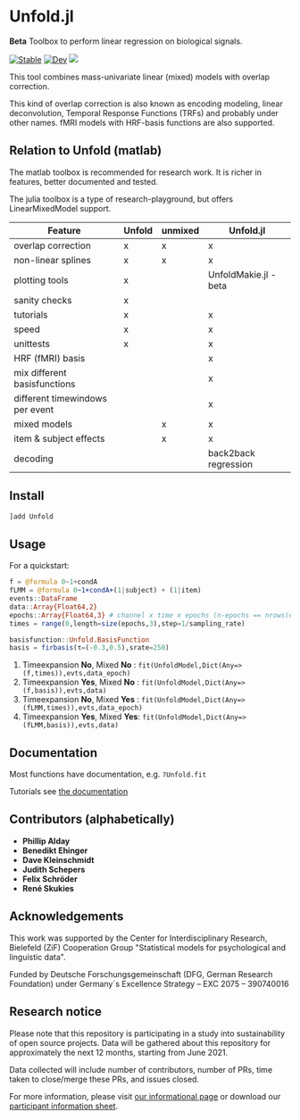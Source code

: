 # Unfold.jl

**Beta** Toolbox to perform linear regression on biological signals. 

[![Stable](https://img.shields.io/badge/docs-stable-blue.svg)](https://unfoldtoolbox.github.io/Unfold.jl/stable)
[![Dev](https://img.shields.io/badge/docs-dev-blue.svg)](https://unfoldtoolbox.github.io/Unfold.jl/dev)
![](https://github.com/unfoldtoolbox/Unfold.jl/workflows/CI/badge.svg)

This tool combines mass-univariate linear (mixed) models with overlap correction.

This kind of overlap correction is also known as encoding modeling, linear deconvolution, Temporal Response Functions (TRFs) and probably under other names. fMRI models with HRF-basis functions are also supported.

## Relation to Unfold (matlab)
The matlab toolbox is recommended for research work. It is richer in features, better documented and tested.

The julia toolbox is a type of research-playground, but offers LinearMixedModel support.


| Feature                 | Unfold | unmixed | Unfold.jl |
|-------------------------|--------|---------|-----------|
| overlap correction      | x      | x       | x         |
| non-linear splines      | x      | x       | x         |
| plotting tools          | x      |         | UnfoldMakie.jl - beta        |
| sanity checks           | x      |         |           |
| tutorials               | x      |         | x       |
| speed                   | x      |         | x         |
| unittests               | x      |         | x         |
| HRF (fMRI) basis        |        |         | x         |
| mix different basisfunctions      |        |         | x         |
| different timewindows per event   |        |         | x         |
| mixed models            |        | x       | x         |
| item & subject effects  |        | x       | x         |
| decoding  |        |        | back2back regression         |

## Install
```julia
]add Unfold
```

## Usage
For a quickstart:

```julia
f = @formula 0~1+condA
fLMM = @formula 0~1+condA+(1|subject) + (1|item)
events::DataFrame
data::Array{Float64,2}
epochs::Array{Float64,3} # channel x time x epochs (n-epochs == nrows(events))
times = range(0,length=size(epochs,3),step=1/sampling_rate)

basisfunction::Unfold.BasisFunction
basis = firbasis(τ=(-0.3,0.5),srate=250)
```


1. Timeexpansion **No**, Mixed **No**  : `fit(UnfoldModel,Dict(Any=>(f,times)),evts,data_epoch)`
1. Timeexpansion **Yes**, Mixed **No** : `fit(UnfoldModel,Dict(Any=>(f,basis)),evts,data)`
1. Timeexpansion **No**, Mixed **Yes** : `fit(UnfoldModel,Dict(Any=>(fLMM,times)),evts,data_epoch)`
1. Timeexpansion **Yes**, Mixed **Yes**: `fit(UnfoldModel,Dict(Any=>(fLMM,basis)),evts,data)`


## Documentation
Most functions have documentation, e.g. `?Unfold.fit`

Tutorials see [the documentation](https://unfoldtoolbox.github.io/Unfold.jl/dev/)



## Contributors (alphabetically)
- **Phillip Alday**
- **Benedikt Ehinger**
- **Dave Kleinschmidt**
- **Judith Schepers**
- **Felix Schröder**
- **René Skukies**


## Acknowledgements
This work was supported by the Center for Interdisciplinary Research, Bielefeld (ZiF) Cooperation Group "Statistical models for psychological and linguistic data".

Funded by Deutsche Forschungsgemeinschaft (DFG, German Research Foundation) under Germany´s Excellence Strategy – EXC 2075 – 390740016

## Research notice
Please note that this repository is participating in a study into sustainability
 of open source projects. Data will be gathered about this repository for
 approximately the next 12 months, starting from June 2021.

Data collected will include number of contributors, number of PRs, time taken to
 close/merge these PRs, and issues closed.

For more information, please visit
[our informational page](https://sustainable-open-science-and-software.github.io/) or download our [participant information sheet](https://sustainable-open-science-and-software.github.io/assets/PIS_sustainable_software.pdf).
